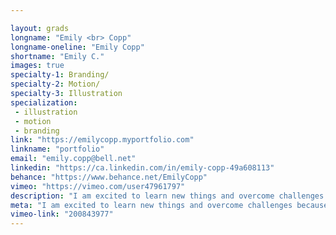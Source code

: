 ```yaml
---

layout: grads
longname: "Emily <br> Copp"
longname-oneline: "Emily Copp"
shortname: "Emily C."
images: true
specialty-1: Branding/
specialty-2: Motion/
specialty-3: Illustration
specialization:
 - illustration
 - motion
 - branding
link: "https://emilycopp.myportfolio.com"
linkname: "portfolio"
email: "emily.copp@bell.net"
linkedin: "https://ca.linkedin.com/in/emily-copp-49a608113"
behance: "https://www.behance.net/EmilyCopp"
vimeo: "https://vimeo.com/user47961797"
description: "I am excited to learn new things and overcome challenges because that is the only way one can grow as a designer."
meta: "I am excited to learn new things and overcome challenges because that is the only way one can grow as a designer."
vimeo-link: "200843977"
---
```

